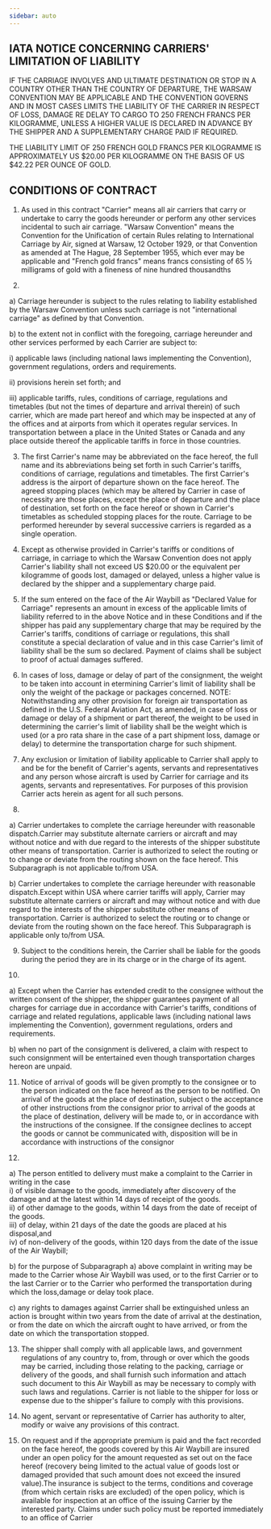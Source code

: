 ```yaml
---
sidebar: auto
---
```

## IATA NOTICE CONCERNING CARRIERS' LIMITATION OF LIABILITY

IF THE CARRIAGE INVOLVES AND ULTIMATE DESTINATION OR STOP IN A COUNTRY OTHER THAN THE
COUNTRY OF DEPARTURE, THE WARSAW CONVENTION MAY BE APPLICABLE AND THE CONVENTION
GOVERNS AND IN MOST CASES LIMITS THE LIABILITY OF THE CARRIER IN RESPECT OF LOSS, DAMAGE RE
DELAY TO CARGO TO 250 FRENCH FRANCS PER KILOGRAMME, UNLESS A HIGHER VALUE IS DECLARED IN
ADVANCE BY THE SHIPPER AND A SUPPLEMENTARY CHARGE PAID IF REQUIRED.  

THE LIABILITY LIMIT OF 250 FRENCH GOLD FRANCS PER KILOGRAMME IS APPROXIMATELY US $20.00 PER
KILOGRAMME ON THE BASIS OF US $42.22 PER OUNCE OF GOLD. 

## CONDITIONS OF CONTRACT


1. As used in this contract "Carrier" means all air carriers that carry or undertake to carry the
goods hereunder or perform any other services
incidental to such air carriage. "Warsaw
Convention" means the Convention for the
Unification of certain Rules relating to
International Carriage by Air, signed at Warsaw,
12 October 1929, or that Convention as
amended at The Hague, 28 September 1955,
which ever may be applicable and "French gold
francs" means francs consisting of 65 ½
milligrams of gold with a fineness of nine
hundred thousandths

2. 
a) Carriage hereunder is subject to the rules
relating to liability established by the Warsaw
Convention unless such carriage is not
"international carriage" as defined by that
Convention.


b) to the extent not in conflict with the foregoing,
carriage hereunder and other services
performed by each Carrier are subject to:


i) applicable laws (including national laws
implementing the Convention), government
regulations, orders and requirements.


ii) provisions herein set forth; and


iii) applicable tariffs, rules, conditions of
carriage, regulations and timetables (but not the
times of departure and arrival therein) of such
carrier, which are made part hereof and which
may be inspected at any of the offices and at
airports from which it operates regular services.
In transportation between a place in the United
States or Canada and any place outside thereof
the applicable tariffs in force in those countries.

3. The first Carrier's name may be abbreviated on
the face hereof, the full name and its abbreviations
being set forth in such Carrier's tariffs, conditions of
carriage, regulations and timetables. The first
Carrier's address is the airport of departure shown
on the face hereof. The agreed stopping places
(which may be altered by Carrier in case of
necessity are those places, except the place of
departure and the place of destination, set forth on
the face hereof or shown in Carrier's timetables as
scheduled stopping places for the route. Carriage to
be performed hereunder by several successive
carriers is regarded as a single operation.


4. Except as otherwise provided in Carrier's tariffs
or conditions of carriage, in carriage to which the
Warsaw Convention does not apply Carrier's liability
shall not exceed US $20.00 or the equivalent per
kilogramme of goods lost, damaged or delayed,
unless a higher value is declared by the shipper and
a supplementary charge paid.

5. If the sum entered on the face of the Air Waybill
as "Declared Value for Carriage" represents an
amount in excess of the applicable limits of liability
referred to in the above Notice and in these
Conditions and if the shipper has paid any
supplementary charge that may be required by the
Carrier's tariffs, conditions of carriage or
regulations, this shall constitute a special
declaration of value and in this case Carrier's limit of
liability shall be the sum so declared. Payment of
claims shall be subject to proof of actual damages
suffered.

6. In cases of loss, damage or delay of part of the
consignment, the weight to be taken into account in
etermining Carrier's limit of liability shall be only the
weight of the package or packages concerned.
NOTE: Notwithstanding any other provision for
foreign air transportation as defined in the U.S.
Federal Aviation Act, as amended, in case of loss
or damage or delay of a shipment or part thereof,
the weight to be used in determining the carrier's
limit of liability shall be the weight which is used
(or a pro rata share in the case of a part shipment
loss, damage or delay) to determine the
transportation charge for such shipment.

7. Any exclusion or limitation of liability applicable to
Carrier shall apply to and be for the benefit of
Carrier's agents, servants and representatives and
any person whose aircraft is used by Carrier for
carriage and its agents, servants and
representatives. For purposes of this provision
Carrier acts herein as agent for all such persons.

8. 
a) Carrier undertakes to complete the carriage
hereunder with reasonable dispatch.Carrier may
substitute alternate carriers or aircraft and may
without notice and with due regard to the interests
of the shipper substitute other means of
transportation. Carrier is authorized to select the
routing or to change or deviate from the routing
shown on the face hereof. This Subparagraph is
not applicable to/from USA.

b) Carrier undertakes to complete the carriage
hereunder with reasonable dispatch.Except within
USA where carrier tariffs will apply, Carrier may
substitute alternate carriers or aircraft and may
without notice and with due regard to the interests
of the shipper substitute other means of
transportation. Carrier is authorized to select the
routing or to change or deviate from the routing
shown on the face hereof. This Subparagraph is
applicable only to/from USA.

9. Subject to the conditions herein, the Carrier shall
be liable for the goods during the period they are in
its charge or in the charge of its agent.

10.  
a) Except when the Carrier has extended credit to
the consignee without the written consent of the
shipper, the shipper guarantees payment of all
charges for carriage due in accordance with
Carrier's tariffs, conditions of carriage and related
regulations, applicable laws (including national
laws implementing the Convention), government
regulations, orders and requirements.

b) when no part of the consignment is delivered,
a claim with respect to such consignment will be
entertained even though transportation charges
hereon are unpaid.

11. Notice of arrival of goods will be given promptly
to the consignee or to the person indicated on the
face hereof as the person to be notified. On arrival
of the goods at the place of destination, subject o
the acceptance of other instructions from the
consignor prior to arrival of the goods at the place of
destination, delivery will be made to, or in
accordance with the instructions of the consignee. If
the consignee declines to accept the goods or
cannot be communicated with, disposition will be in
accordance with instructions of the consignor

12.   
a) The person entitled to delivery must make a
complaint to the Carrier in writing in the case  
i) of visible damage to the goods, immediately
after discovery of the damage and at the latest
within 14 days of receipt of the goods.  
ii) of other damage to the goods, within 14 days
from the date of receipt of the goods.  
iii) of delay, within 21 days of the date the
goods are placed at his disposal,and  
iv) of non-delivery of the goods, within 120
days from the date of the issue of the Air
Waybill;  

b) for the purpose of Subparagraph a) above
complaint in writing may be made to the Carrier
whose Air Waybill was used, or to the first Carrier
or to the last Carrier or to the Carrier who
performed the transportation during which the
loss,damage or delay took place.

c) any rights to damages against Carrier shall be
extinguished unless an action is brought within
two years from the date of arrival at the
destination, or from the date on which the aircraft
ought to have arrived, or from the date on which
the transportation stopped.

13. The shipper shall comply with all applicable
laws, and government regulations of any country
to, from, through or over which the goods may be
carried, including those relating to the packing,
carriage or delivery of the goods, and shall
furnish such information and attach such
document to this Air Waybill as may be necessary
to comply with such laws and regulations. Carrier
is not liable to the shipper for loss or expense due
to the shipper's failure to comply with this
provisions.

14. No agent, servant or representative of Carrier
has authority to alter, modify or waive any
provisions of this contract.

15. On request and if the appropriate premium is
paid and the fact recorded on the face hereof, the
goods covered by this Air Waybill are insured
under an open policy for the amount requested as
set out on the face hereof (recovery being limited
to the actual value of goods lost or damaged
provided that such amount does not exceed the
insured value).The insurance is subject to the
terms, conditions and coverage (from which
certain risks are excluded) of the open policy,
which is available for inspection at an office of the
issuing Carrier by the interested party. Claims
under such policy must be reported immediately
to an office of Carrier
